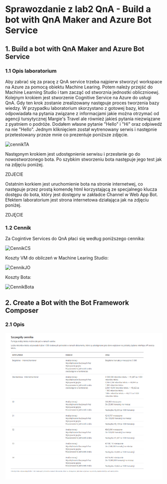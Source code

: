 # Sprawozdanie z lab2 QnA - Build a bot with QnA Maker and Azure Bot Service

## 1. Build a bot with QnA Maker and Azure Bot Service

### 1.1 Opis laboratorium

Aby zabrać się za pracę z QnA service trzeba najpierw stworzyć workspace na Azure za pomocą obiektu Machine Learing. Potem należy przejść do Machine Learning Studio i tam  zacząć od stworznia jednostki oblicznioewj.
Kolejnym krokiem jest stworzenie Cognitive Service na Azure do usługi QnA. Gdy ten krok zostanie zrealizowany następuje proces tworzenia bazy wiedzy. W przypadku laboratorium skorzystano z gotowej bazy, która odpowiadała na pytania związane z informacjami jakie można otrzymać od agencji tursytycznej Margie's Travel ale również jakieś pytania niezwiązane z pyatniem o podróże. Dodałem własne pytanie "Hello" i "Hi" oraz odpiwedź na nie "Hello".
Jednym kliknięciem został wytrenowany serwis i następnie przetestowany przeze mnie co prezentuje poniższe zdjęcie. 

![cennikTA](https://github.com/edsuch21/AI-on-Microsoft-Azure/edit/main/lab2/)

Następnym krokiem jest udostępnienie serwisu i przesłanie go do nowostworzonego bota. Po szybkim stworzeniu bota następuje jego test jak na zdjęciu poniżej.


ZDJECIE

Ostatnim korkiem jest uruchomienie bota na stronie internetwej, co następuje przez prostą komendę html korzystającą ze specjalnego klucza dostępu do bota, który jest dostępny w zakładce Channel w Web App Bot.
Efektem laboratorium jest strona internetowa działająca jak na zdjęciu poniżej.

ZDJĘCIE

### 1.2 Cennik

Za Cogintive Services do QnA płaci się według poniższego cennika:


![CennikCS](https://github.com/edsuch21/AI-on-Microsoft-Azure/edit/main/lab2/Cennik_Cognitive_Service_QnA_maker.png)

Koszty VM do obilczeń w Machine Learing Studio:

![CennikJO](https://github.com/edsuch21/AI-on-Microsoft-Azure/edit/main/lab2/Cennik_jednostki_obilczeniowej.png)

Koszty Bota:

![CennikBota](https://github.com/edsuch21/AI-on-Microsoft-Azure/edit/main/lab2/Cennik_Bota.png)



## 2.  Create a Bot with the Bot Framework Composer

### 2.1 Opis

![CennikBota](https://raw.githubusercontent.com/edsuch21/AI-on-Microsoft-Azure/main/cennikTA.png)


